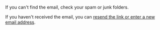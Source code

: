 <p>If you can't find the email, check your spam or junk folders.<p>

<p>If you haven't received the email, you can <a class="govuk-link" href="/start">resend the link or enter a new email address</a>.</p>
